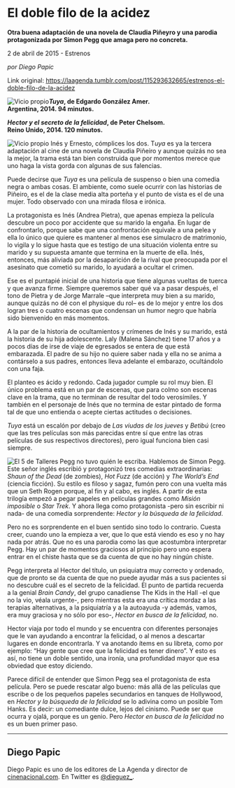 # El doble filo de la acidez

**Otra buena adaptación de una novela de Claudia Piñeyro y una parodia protagonizada por Simon Pegg que amaga pero no concreta.**

2 de abril de 2015 - Estrenos

_por Diego Papic_

Link original: https://laagenda.tumblr.com/post/115293632665/estrenos-el-doble-filo-de-la-acidez

![Vicio propio](https://64.media.tumblr.com/237b1be33525a2a982d6fe7c9e530103/tumblr_inline_pjzz0r4Yfg1t6q87u_500.jpg)***Tuya*, de Edgardo González Amer.  
 Argentina, 2014. 94 minutos.**

***Hector y el secreto de la felicidad*, de Peter Chelsom.  
 Reino Unido, 2014. 120 minutos.**

![Vicio propio](https://64.media.tumblr.com/831ca6c4c7b4fd5771e3969bf9527d27/tumblr_inline_pjzz0rHpPZ1t6q87u_400.jpg) Inés y Ernesto, cómplices los dos. T*uya* es ya la tercera adaptación al cine de una novela de Claudia Piñeiro y aunque quizás no sea la mejor, la trama está tan bien construida que por momentos merece que uno haga la vista gorda con algunas de sus falencias.

Puede decirse que *Tuya* es una película de suspenso o bien una comedia negra o ambas cosas. El ambiente, como suele ocurrir con las historias de Piñeiro, es el de la clase media alta porteña y el punto de vista es el de una mujer. Todo observado con una mirada filosa e irónica.

La protagonista es Inés (Andrea Pietra), que apenas empieza la película descubre un poco por accidente que su marido la engaña. En lugar de confrontarlo, porque sabe que una confrontación equivale a una pelea y ella lo único que quiere es mantener al menos ese simulacro de matrimonio, lo vigila y lo sigue hasta que es testigo de una situación violenta entre su marido y su supuesta amante que termina en la muerte de ella. Inés, entonces, más aliviada por la desaparición de la rival que preocupada por el asesinato que cometió su marido, lo ayudará a ocultar el crimen.

Ese es el puntapié inicial de una historia que tiene algunas vueltas de tuerca y que avanza firme. Siempre queremos saber qué va a pasar después, el tono de Pietra y de Jorge Marrale –que interpreta muy bien a su marido, aunque quizás no dé con el physique du rol– es de lo mejor y entre los dos logran tres o cuatro escenas que condensan un humor negro que habría sido bienvenido en más momentos.

A la par de la historia de ocultamientos y crímenes de Inés y su marido, está la historia de su hija adolescente. Laly (Malena Sánchez) tiene 17 años y a pocos días de irse de viaje de egresados se entera de que está embarazada. El padre de su hijo no quiere saber nada y ella no se anima a contárselo a sus padres, entonces lleva adelante el embarazo, ocultándolo con una faja.

El planteo es ácido y redondo. Cada jugador cumple su rol muy bien. El único problema está en un par de escenas, que para colmo son escenas clave en la trama, que no terminan de resultar del todo verosímiles. Y también en el personaje de Inés que no termina de estar pintado de forma tal de que uno entienda o acepte ciertas actitudes o decisiones.

*Tuya* está un escalón por debajo de *Las viudas de los jueves* y *Betibú* (creo que las tres películas son más parecidas entre sí que entre las otras películas de sus respectivos directores), pero igual funciona bien casi siempre.

![El 5 de Talleres](https://64.media.tumblr.com/eae2cfb96220ee4cdbb67229e5545de2/tumblr_inline_pjzz0rYPed1t6q87u_400.jpg) Pegg no tuvo quién le escriba. Hablemos de Simon Pegg. Este señor inglés escribió y protagonizó tres comedias extraordinarias: *Shaun of the Dead* (de zombies), *Hot Fuzz* (de acción) y *The World’s End* (ciencia ficción). Su estilo es filoso y sagaz, fumón pero con una vuelta más que un Seth Rogen porque, al fin y al cabo, es inglés. A partir de esta trilogía empezó a pegar papeles en películas grandes como *Misión imposible* o *Star Trek*. Y ahora llega como protagonista -pero sin escribir ni nada- de una comedia sorprendente: *Hector y la búsqueda de la felicidad*.

Pero no es sorprendente en el buen sentido sino todo lo contrario. Cuesta creer, cuando uno la empieza a ver, que lo que está viendo es eso y no hay nada por atrás. Que no es una parodia como las que acostumbra interpretar Pegg. Hay un par de momentos graciosos al principio pero uno espera entrar en el chiste hasta que se da cuenta de que no hay ningún chiste.

Pegg interpreta al Hector del título, un psiquiatra muy correcto y ordenado, que de pronto se da cuenta de que no puede ayudar más a sus pacientes si no descubre cuál es el secreto de la felicidad. El punto de partida recuerda a la genial *Brain Candy*, del grupo canadiense The Kids in the Hall -el que no la vio, véala urgente-, pero mientras esta era una crítica mordaz a las terapias alternativas, a la psiquiatría y a la autoayuda -y además, vamos, era muy graciosa y no sólo por eso-, *Hector en busca de la felicidad,* no.

Hector viaja por todo el mundo y se encuentra con diferentes personajes que le van ayudando a encontrar la felicidad, o al menos a descartar lugares en donde encontrarla. Y va anotando ítems en su libreta, como por ejemplo: “Hay gente que cree que la felicidad es tener dinero”. Y esto es así, no tiene un doble sentido, una ironía, una profundidad mayor que esa obviedad que estoy diciendo.

Parece difícil de entender que Simon Pegg sea el protagonista de esta película. Pero se puede rescatar algo bueno: más allá de las películas que escribe o de los pequeños papeles secundarios en tanques de Hollywood, en *Hector y la búsqueda de la felicidad* se lo adivina como un posible Tom Hanks. Es decir: un comediante dulce, lejos del cinismo. Puede ser que ocurra y ojalá, porque es un genio. Pero *Hector en busca de la felicidad* no es un buen primer paso.



---

 Diego Papic
------------

 Diego Papic es uno de los editores de La Agenda y director de [cinenacional.com](http://www.cinenacional.com). En Twitter es [@dieguez\_](http://www.twitter.com/dieguez_). 

